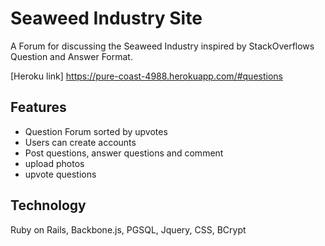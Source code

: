 # Seaweed Industry Site

A Forum for discussing the Seaweed Industry inspired by StackOverflows Question
and Answer Format.

[Heroku link] https://pure-coast-4988.herokuapp.com/#questions

[heroku]: https://pure-coast-4988.herokuapp.com/#questions

## Features
  - Question Forum sorted by upvotes
  - Users can create accounts
  - Post questions, answer questions and comment
  - upload photos
  - upvote questions


## Technology
  Ruby on Rails, Backbone.js, PGSQL, Jquery, CSS, BCrypt





<!-- rm ~/.ssh/id_rsa.pub
heroku login
ssh-keygen -t rsa -b 4096 -C "bbraelan@gmail.com"
heroku keys:add
git remote add heroku git@heroku.com:pure-coast-4988.git
git push heroku master
heroku open -->
